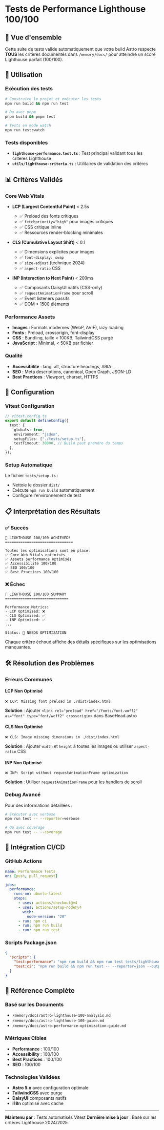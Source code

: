 # Tests de Performance Lighthouse 100/100

## 🎯 Vue d'ensemble

Cette suite de tests valide automatiquement que votre build Astro respecte **TOUS** les critères
documentés dans `/memory/docs/` pour atteindre un score Lighthouse parfait (100/100).

## 🚀 Utilisation

### Exécution des tests

```bash
# Construire le projet et exécuter les tests
npm run build && npm run test

# Ou avec pnpm
pnpm build && pnpm test

# Tests en mode watch
npm run test:watch
```

### Tests disponibles

- **`lighthouse-performance.test.ts`** : Test principal validant tous les critères Lighthouse
- **`utils/lighthouse-criteria.ts`** : Utilitaires de validation des critères

## 📊 Critères Validés

### Core Web Vitals

- **LCP (Largest Contentful Paint)** < 2.5s

  - ✅ Preload des fonts critiques
  - ✅ `fetchpriority="high"` pour images critiques
  - ✅ CSS critique inline
  - ✅ Ressources render-blocking minimales

- **CLS (Cumulative Layout Shift)** < 0.1

  - ✅ Dimensions explicites pour images
  - ✅ `font-display: swap`
  - ✅ `size-adjust` (technique 2024)
  - ✅ `aspect-ratio` CSS

- **INP (Interaction to Next Paint)** < 200ms
  - ✅ Composants DaisyUI natifs (CSS-only)
  - ✅ `requestAnimationFrame` pour scroll
  - ✅ Event listeners passifs
  - ✅ DOM < 1500 éléments

### Performance Assets

- **Images** : Formats modernes (WebP, AVIF), lazy loading
- **Fonts** : Preload, crossorigin, font-display
- **CSS** : Bundling, taille < 100KB, TailwindCSS purgé
- **JavaScript** : Minimal, < 50KB par fichier

### Qualité

- **Accessibilité** : lang, alt, structure headings, ARIA
- **SEO** : Meta descriptions, canonical, Open Graph, JSON-LD
- **Best Practices** : Viewport, charset, HTTPS

## 🔧 Configuration

### Vitest Configuration

```typescript
// vitest.config.ts
export default defineConfig({
  test: {
    globals: true,
    environment: "jsdom",
    setupFiles: ["./tests/setup.ts"],
    testTimeout: 30000, // Build peut prendre du temps
  },
});
```

### Setup Automatique

Le fichier `tests/setup.ts` :

- Nettoie le dossier `dist/`
- Exécute `npm run build` automatiquement
- Configure l'environnement de test

## 📋 Interprétation des Résultats

### ✅ Succès

```
🎉 LIGHTHOUSE 100/100 ACHIEVED!
===============================

Toutes les optimisations sont en place:
✅ Core Web Vitals optimisés
✅ Assets performance optimisés
✅ Accessibilité 100/100
✅ SEO 100/100
✅ Best Practices 100/100
```

### ❌ Échec

```
🎯 LIGHTHOUSE 100/100 SUMMARY
=============================

Performance Metrics:
- LCP Optimized: ❌
- CLS Optimized: ✅
- INP Optimized: ✅
...

Status: 🔧 NEEDS OPTIMIZATION
```

Chaque critère échoué affiche des détails spécifiques sur les optimisations manquantes.

## 🛠 Résolution des Problèmes

### Erreurs Communes

#### LCP Non Optimisé

```
❌ LCP: Missing font preload in ./dist/index.html
```

**Solution** : Ajouter
`<link rel="preload" href="/fonts/font.woff2" as="font" type="font/woff2" crossorigin>` dans
BaseHead.astro

#### CLS Non Optimisé

```
❌ CLS: Image missing dimensions in ./dist/index.html
```

**Solution** : Ajouter `width` et `height` à toutes les images ou utiliser `aspect-ratio` CSS

#### INP Non Optimisé

```
❌ INP: Script without requestAnimationFrame optimization
```

**Solution** : Utiliser `requestAnimationFrame` pour les handlers de scroll

### Debug Avancé

Pour des informations détaillées :

```bash
# Exécuter avec verbose
npm run test -- --reporter=verbose

# Ou avec coverage
npm run test -- --coverage
```

## 🎯 Intégration CI/CD

### GitHub Actions

```yaml
name: Performance Tests
on: [push, pull_request]

jobs:
  performance:
    runs-on: ubuntu-latest
    steps:
      - uses: actions/checkout@v4
      - uses: actions/setup-node@v4
        with:
          node-version: "20"
      - run: npm ci
      - run: npm run build
      - run: npm run test
```

### Scripts Package.json

```json
{
  "scripts": {
    "test:performance": "npm run build && npm run test tests/lighthouse-performance.test.ts",
    "test:ci": "npm run build && npm run test -- --reporter=json --outputFile=test-results.json"
  }
}
```

## 📖 Référence Complète

### Basé sur les Documents

- `/memory/docs/astro-lighthouse-100-analysis.md`
- `/memory/docs/astro-lighthouse-100-guide.md`
- `/memory/docs/astro-performance-optimization-guide.md`

### Métriques Cibles

- **Performance** : 100/100
- **Accessibility** : 100/100
- **Best Practices** : 100/100
- **SEO** : 100/100

### Technologies Validées

- **Astro 5.x** avec configuration optimale
- **TailwindCSS** avec purge
- **DaisyUI** composants natifs
- **i18n** optimisé avec cache

---

**Maintenu par** : Tests automatisés Vitest **Dernière mise à jour** : Basé sur les critères
Lighthouse 2024/2025
